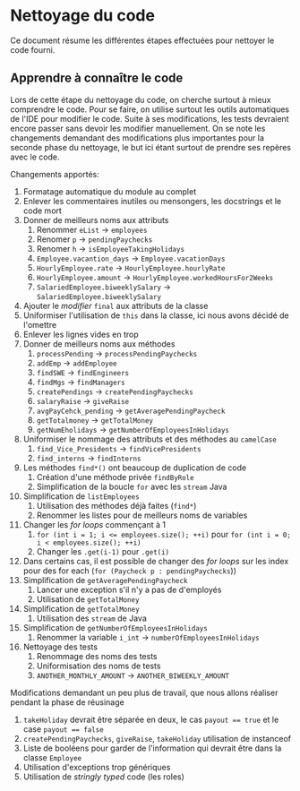 # Nettoyage du code

Ce document résume les différentes étapes effectuées pour nettoyer le code fourni.

## Apprendre à connaître le code

Lors de cette étape du nettoyage du code, on cherche surtout à mieux comprendre le code. 
Pour se faire, on utilise surtout les outils automatiques de l'IDE pour modifier le code.
Suite à ses modifications, les tests devraient encore passer sans devoir les modifier manuellement.
On se note les changements demandant des modifications plus importantes pour la seconde phase du nettoyage, 
le but ici étant surtout de prendre ses repères avec le code.

Changements apportés:

1. Formatage automatique du module au complet
2. Enlever les commentaires inutiles ou mensongers, les docstrings et le code mort
3. Donner de meilleurs noms aux attributs
   1. Renommer `eList` -> `employees`
   2. Renomer `p` -> `pendingPaychecks`
   3. Renomer `h` -> `isEmployeeTakingHolidays`
   4. `Employee.vacantion_days` -> `Employee.vacationDays`
   4. `HourlyEmployee.rate` -> `HourlyEmployee.hourlyRate`
   4. `HourlyEmployee.amount` -> `HourlyEmployee.workedHoursFor2Weeks`
   4. `SalariedEmployee.biweeklySalary` -> `SalariedEmployee.biweeklySalary`
4. Ajouter le *modifier* `final` aux attributs de la classe
5. Uniformiser l'utilisation de `this` dans la classe, ici nous avons décidé de l'omettre
6. Enlever les lignes vides en trop
7. Donner de meilleurs noms aux méthodes
   1. `processPending` -> `processPendingPaychecks`
   2. `addEmp` -> `addEmployee`
   3. `findSWE` -> `findEngineers`
   4. `findMgs` -> `findManagers`
   5. `createPendings` -> `createPendingPaychecks`
   6. `salaryRaise` -> `giveRaise`
   7. `avgPayCehck_pending` -> `getAveragePendingPaycheck`
   8. `getTotalmoney` -> `getTotalMoney`
   9. `getNumEholidays` -> `getNumberOfEmployeesInHolidays`
8. Uniformiser le nommage des attributs et des méthodes au `camelCase`
   1. `find_Vice_Presidents` -> `findVicePresidents`
   2. `find_interns` -> `findInterns`
9. Les méthodes `find*()` ont beaucoup de duplication de code
   1. Création d'une méthode privée `findByRole`
   2. Simplification de la boucle `for` avec les `stream` Java
10. Simplification de `listEmployees`
    1. Utilisation des méthodes déjà faites (`find*`)
    2. Renommer les listes pour de meilleurs noms de variables
11. Changer les *for loops* commençant à 1
    1. `for (int i = 1; i <= employees.size(); ++i)` pour `for (int i = 0; i < employees.size(); ++i)`
    2. Changer les `.get(i-1)` pour `.get(i)`
12. Dans certains cas, il est possible de changer des *for loops* sur les index pour des for each (`for (Paycheck p : pendingPaychecks`))
13. Simplification de `getAveragePendingPaycheck`
    1. Lancer une exception s'il n'y a pas de d'employés
    2. Utilisation de `getTotalMoney`
14. Simplification de `getTotalMoney`
    1. Utilisation des `stream` de Java
15. Simplification de `getNumberOfEmployeesInHolidays`
    1. Renommer la variable `i_int` -> `numberOfEmployeesInHolidays`
16. Nettoyage des tests
    1. Renommage des noms des tests
    2. Uniformisation des noms de tests
    3. `ANOTHER_MONTHLY_AMOUNT` -> `ANOTHER_BIWEEKLY_AMOUNT`

Modifications demandant un peu plus de travail, que nous allons réaliser pendant la phase de réusinage

1. `takeHoliday` devrait être séparée en deux, le cas `payout == true` et le case `payout == false`
2. `createPendingPaychecks`, `giveRaise`, `takeHoliday` utilisation de instanceof
3. Liste de booléens pour garder de l'information qui devrait être dans la classe `Employee`
4. Utilisation d'exceptions trop génériques
5. Utilisation de *stringly typed* code (les roles)
